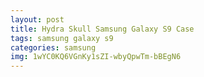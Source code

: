 ```yaml
---
layout: post
title: Hydra Skull Samsung Galaxy S9 Case
tags: samsung galaxy s9
categories: samsung
img: 1wYC0KQ6VGnKy1sZI-wbyQpwTm-bBEgN6
---
```

